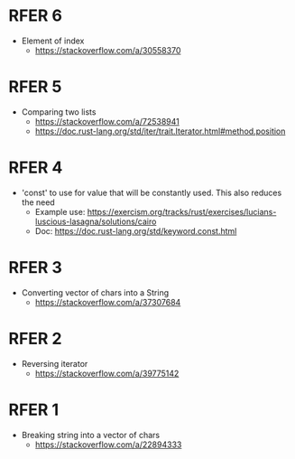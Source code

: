 # RFER 6
- Element of index
    - https://stackoverflow.com/a/30558370

# RFER 5
- Comparing two lists
    - https://stackoverflow.com/a/72538941
    - https://doc.rust-lang.org/std/iter/trait.Iterator.html#method.position

# RFER 4
- 'const' to use for value that will be constantly used. This also reduces the need 
    - Example use: https://exercism.org/tracks/rust/exercises/lucians-luscious-lasagna/solutions/cairo
    - Doc: https://doc.rust-lang.org/std/keyword.const.html

# RFER 3
- Converting vector of chars into a String
    - https://stackoverflow.com/a/37307684

# RFER 2
- Reversing iterator
    - https://stackoverflow.com/a/39775142

# RFER 1
- Breaking string into a vector of chars
    - https://stackoverflow.com/a/22894333